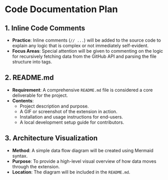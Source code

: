 # Code Documentation Plan

## 1. Inline Code Comments

* **Practice**: Inline comments (`// ...`) will be added to the source code to explain any logic that is complex or not immediately self-evident.
* **Focus Areas**: Special attention will be given to commenting on the logic for recursively fetching data from the GitHub API and parsing the file structure into tags.

## 2. README.md

* **Requirement**: A comprehensive `README.md` file is considered a core deliverable for the project.
* **Contents**:
  * Project description and purpose.
  * A GIF or screenshot of the extension in action.
  * Installation and usage instructions for end-users.
  * A local development setup guide for contributors.

## 3. Architecture Visualization

* **Method**: A simple data flow diagram will be created using Mermaid syntax.
* **Purpose**: To provide a high-level visual overview of how data moves through the extension.
* **Location**: The diagram will be included in the `README.md`.
